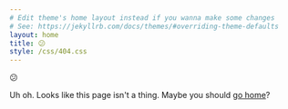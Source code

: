 ```yaml
---
# Edit theme's home layout instead if you wanna make some changes
# See: https://jekyllrb.com/docs/themes/#overriding-theme-defaults
layout: home
title: 😕
style: /css/404.css
---
```


<p class="confused">😕</p>

Uh oh. Looks like this page isn't a thing. Maybe you should [go home](/)?
